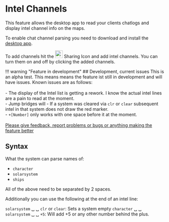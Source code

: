 # Intel Channels
This feature allows the desktop app to read your clients chatlogs and display intel channel info on the maps. 

To enable chat channel parsing you need to download and install the [desktop app](https://www.dropbox.com/s/feo1z1055a7jmpd/Eveeye_v001.exe?dl=0).

To add channels hit the <img src="https://raw.githubusercontent.com/Risingson/eedocs/master/docs/images/Share-100_off.png" width="24" height="24" > Sharing Icon and add intel channels. You can turn them on and off by clicking the added channels.

!!! warning "Feature in development"
    ## Development, current issues
    This is an alpha test. This means means the feature ist still in development and will have issues. Known issues are as follows:<br><br>
    - The display of the Intel list is getting a rework. I know the actual intel lines are a pain to read at the moment.<br>
    - Jump bridges will
    - If a system was cleared via `clr` or `clear` subsequent intel in that system does not draw the red marker.<br>
    - `+[Number]` only works with one space before it at the moment.<br><br> 
    [Please give feedback, report problems or bugs or anything making the feature better](https://feedback.userreport.com/7ab42bbb-8bf8-4955-9573-c0b1213b1ba7/#submit/bug)

## Syntax
What the system can parse names of:

 - `character`
 - `solarsystem`
 - `ships`

All of the above need to be separated by 2 spaces.

Additionally you can use the following at the end of an intel line:

`solarsystem` &#9251; &#9251; `clr` or `clear`: Sets a system empty
`character` &#9251; &#9251; `solarsystem` &#9251; &#9251; `+5`: Will add +5 or any other number behind the plus.
<!--stackedit_data:
eyJoaXN0b3J5IjpbLTIwNjUxNjMwOCwxOTkwMjY3NDM5LC0xND
AzNDg5MTAxLC0yMTQxODg3ODI4LDE5ODUwMjc1MTEsMTAxNjQ1
MzI4MywxMTM5MDE5NjA2LC0xNDE1MDAyNzg3LDg5MTY1MjE0OV
19
-->